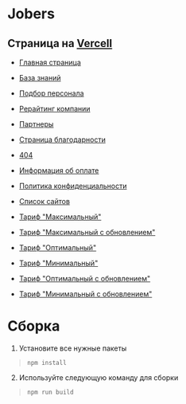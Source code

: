 # Jobers
## Страница на [Vercell](https://vercel.com/goraie/jobers)


- [Главная страница](https://jobers.vercel.app/)
- [База знаний](https://jobers.vercel.app/blog.html)
- [Подбор персонала](https://jobers.vercel.app/recruiting.html)
- [Рерайтинг компании](https://jobers.vercel.app/rewriting.html)
- [Партнеры](https://jobers.vercel.app/partners.html)
- [Страница благодарности](https://jobers.vercel.app/thank-you.html)
- [404](https://jobers.vercel.app/404.html)
- [Информация об оплате](https://jobers.vercel.app/payment-info.html)
- [Политика конфиденциальности](https://jobers.vercel.app/privacy_policy.html)

- [Список сайтов](https://jobers.vercel.app/tariff.html)
- [Тариф "Максимальный"](https://jobers.vercel.app/tariff_maximum.html)
- [Тариф "Максимальный с обновлением"](https://jobers.vercel.app/tariff_maximum-with-auto-update.html)
- [Тариф "Оптимальный"](https://jobers.vercel.app/tariff_advanced.html)
- [Тариф "Минимальный"](https://jobers.vercel.app/tariff_starting.html)
- [Тариф "Оптимальный с обновлением"](https://jobers.vercel.app/tariff_advanced-with-auto-update.html)
- [Тариф "Минимальный с обновлением"](https://jobers.vercel.app/tariff_starting-with-auto-update.html)

# Сборка

1. Установите все нужные пакеты 
>`npm install`

2. Используйте следующую команду для сборки 
>`npm run build`
